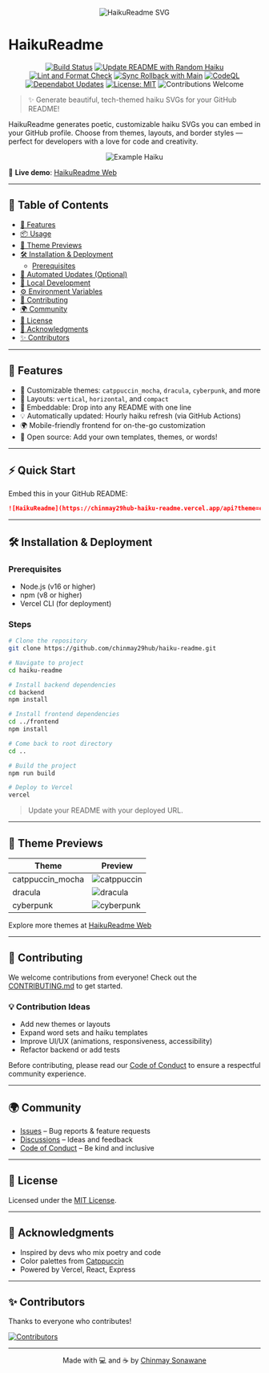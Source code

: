 <p align="center">
  <img src="https://chinmay29hub-haiku-readme.vercel.app/api?theme=catppuccin_mocha&type=horizontal&border=true&t=1746925852" alt="HaikuReadme SVG"/>
</p>

# HaikuReadme

<div align="center">

[![Build Status](https://img.shields.io/badge/build-passing-brightgreen)](https://github.com/chinmay29hub/haiku-readme/actions)
[![Update README with Random Haiku](https://github.com/chinmay29hub/haiku-readme/actions/workflows/update-readme.yml/badge.svg)](https://github.com/chinmay29hub/haiku-readme/actions/workflows/update-readme.yml)
[![Lint and Format Check](https://github.com/chinmay29hub/haiku-readme/actions/workflows/lint_prettier.yml/badge.svg)](https://github.com/chinmay29hub/haiku-readme/actions/workflows/lint_prettier.yml)
[![Sync Rollback with Main](https://github.com/chinmay29hub/haiku-readme/actions/workflows/sync-rollback.yml/badge.svg)](https://github.com/chinmay29hub/haiku-readme/actions/workflows/sync-rollback.yml)
[![CodeQL](https://github.com/chinmay29hub/haiku-readme/actions/workflows/github-code-scanning/codeql/badge.svg)](https://github.com/chinmay29hub/haiku-readme/actions/workflows/github-code-scanning/codeql)
[![Dependabot Updates](https://github.com/chinmay29hub/haiku-readme/actions/workflows/dependabot/dependabot-updates/badge.svg)](https://github.com/chinmay29hub/haiku-readme/actions/workflows/dependabot/dependabot-updates)
[![License: MIT](https://img.shields.io/badge/License-MIT-yellow.svg)](LICENSE)
![Contributions Welcome](https://img.shields.io/badge/contributions-welcome-brightgreen.svg)

</div>

> ✨ Generate beautiful, tech-themed haiku SVGs for your GitHub README!

HaikuReadme generates poetic, customizable haiku SVGs you can embed in your GitHub profile. Choose from themes, layouts, and border styles — perfect for developers with a love for code and creativity.

<p align="center">
  <img src="https://chinmay29hub-haiku-readme.vercel.app/api?theme=catppuccin_mocha&type=vertical&border=true&t=1746925852" alt="Example Haiku" />
</p>

🔗 **Live demo**: [HaikuReadme Web](https://chinmay29hub-haiku-readme.vercel.app)

---

## 📑 Table of Contents

- [🚀 Features](#-features)
- [📦 Usage](#-usage)
- [🎨 Theme Previews](#-theme-previews)
- [🛠️ Installation & Deployment](#️-installation--deployment)
  - [Prerequisites](#prerequisites)
- [🔁 Automated Updates (Optional)](#-automated-updates-optional)
- [🧪 Local Development](#-local-development)
- [⚙️ Environment Variables](#️-environment-variables)
- [🤝 Contributing](#-contributing)
- [🌍 Community](#-community)
- [📄 License](#-license)
- [👏 Acknowledgments](#-acknowledgments)
- [✨ Contributors](#-contributors)

---

## 🚀 Features

- 🎨 Customizable themes: `catppuccin_mocha`, `dracula`, `cyberpunk`, and more
- 🧱 Layouts: `vertical`, `horizontal`, and `compact`
- 🎁 Embeddable: Drop into any README with one line
- 💡 Automatically updated: Hourly haiku refresh (via GitHub Actions)
- 🌍 Mobile-friendly frontend for on-the-go customization
- 🤝 Open source: Add your own templates, themes, or words!

---

## ⚡ Quick Start

Embed this in your GitHub README:

```markdown
![HaikuReadme](https://chinmay29hub-haiku-readme.vercel.app/api?theme=catppuccin_mocha&type=vertical&border=true&t=1746925852)
```

---

## 🛠️ Installation & Deployment

### Prerequisites

- Node.js (v16 or higher)
- npm (v8 or higher)
- Vercel CLI (for deployment)

### Steps

```bash
# Clone the repository
git clone https://github.com/chinmay29hub/haiku-readme.git

# Navigate to project
cd haiku-readme

# Install backend dependencies
cd backend
npm install

# Install frontend dependencies
cd ../frontend
npm install

# Come back to root directory
cd ..

# Build the project
npm run build

# Deploy to Vercel
vercel
```

> Update your README with your deployed URL.

---

## 🎨 Theme Previews

| Theme             | Preview |
|-------------------|---------|
| catppuccin_mocha  | ![catppuccin](https://chinmay29hub-haiku-readme.vercel.app/api?theme=catppuccin_mocha&type=horizontal&border=true&t=1746925852) |
| dracula           | ![dracula](https://chinmay29hub-haiku-readme.vercel.app/api?theme=dracula&type=horizontal&border=true&t=1746925852) |
| cyberpunk         | ![cyberpunk](https://chinmay29hub-haiku-readme.vercel.app/api?theme=cyberpunk&type=horizontal&border=true&t=1746925852) |

Explore more themes at [HaikuReadme Web](https://chinmay29hub-haiku-readme.vercel.app)

---

## 🤝 Contributing

We welcome contributions from everyone! Check out the [CONTRIBUTING.md](CONTRIBUTING.md) to get started.

### 💡 Contribution Ideas

- Add new themes or layouts  
- Expand word sets and haiku templates  
- Improve UI/UX (animations, responsiveness, accessibility)  
- Refactor backend or add tests

Before contributing, please read our [Code of Conduct](CODE_OF_CONDUCT.md) to ensure a respectful community experience.

---

## 🌍 Community

- [Issues](https://github.com/chinmay29hub/haiku-readme/issues) – Bug reports & feature requests
- [Discussions](https://github.com/chinmay29hub/haiku-readme/discussions) – Ideas and feedback
- [Code of Conduct](CODE_OF_CONDUCT.md) – Be kind and inclusive

---

## 📄 License

Licensed under the [MIT License](LICENSE).

---

## 👏 Acknowledgments

- Inspired by devs who mix poetry and code
- Color palettes from [Catppuccin](https://github.com/catppuccin)
- Powered by Vercel, React, Express

---

## ✨ Contributors

Thanks to everyone who contributes!

<a href="https://github.com/chinmay29hub/haiku-readme/graphs/contributors">
  <img src="https://contrib.rocks/image?repo=chinmay29hub/haiku-readme" alt="Contributors" />
</a>

---

<p align="center">
  Made with 💻 and ☕ by <a href="https://github.com/chinmay29hub">Chinmay Sonawane</a>
</p>
